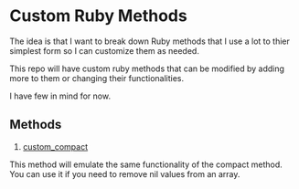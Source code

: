 # Custom Ruby Methods

The idea is that I want to break down Ruby methods that I use a lot to thier simplest form so I can customize them as needed.

This repo will have custom ruby methods that can be modified by adding more to them or changing their functionalities.

I have few in mind for now.


## Methods

1. [custom_compact](https://github.com/siralomarahmed/custom-ruby-methods/blob/master/methods/custom_compact.rb)

This method will emulate the same functionality of the compact method. You can use it if you need to remove nil values from an array.
